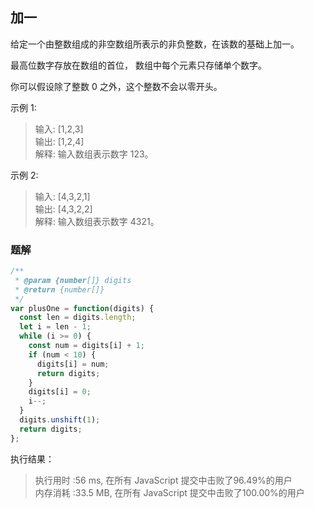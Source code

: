 ## 加一

给定一个由整数组成的非空数组所表示的非负整数，在该数的基础上加一。

最高位数字存放在数组的首位， 数组中每个元素只存储单个数字。

你可以假设除了整数 0 之外，这个整数不会以零开头。

示例 1:

> 输入: [1,2,3]  
> 输出: [1,2,4]  
> 解释: 输入数组表示数字 123。

示例 2:

> 输入: [4,3,2,1]  
> 输出: [4,3,2,2]  
> 解释: 输入数组表示数字 4321。

### 题解

```javascript
/**
 * @param {number[]} digits
 * @return {number[]}
 */
var plusOne = function(digits) {
  const len = digits.length;
  let i = len - 1;
  while (i >= 0) {
    const num = digits[i] + 1;
    if (num < 10) {
      digits[i] = num;
      return digits;
    }
    digits[i] = 0;
    i--;
  }
  digits.unshift(1);
  return digits;
};
```
执行结果：

> 执行用时 :56 ms, 在所有 JavaScript 提交中击败了96.49%的用户  
> 内存消耗 :33.5 MB, 在所有 JavaScript 提交中击败了100.00%的用户